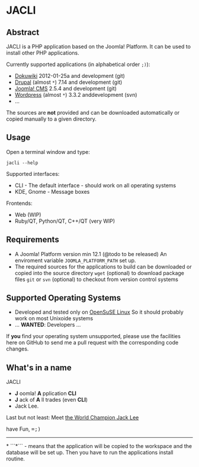 # JACLI

## Abstract
JACLI is a PHP application based on the Joomla! Platform. It can be used to install other PHP applications.

Currently supported applications (in alphabetical order ```;)```):

* [Dokuwiki](http://dokuwiki.org)
  2012-01-25a and development (git)
* [Drupal](http://drupal.org) (almost ```*```)
  7.14 and development (git)
* [Joomla! CMS](http://joomla.org)
  2.5.4 and development (git)
* [Wordpress](http://wordpress.org) (almost ```*```)
  3.3.2 anddevelopment (svn)
* ...

The sources are **not** provided and can be downloaded automatically or copied manually to a given directory.

## Usage
Open a terminal window and type:

```jacli --help```

Supported interfaces:

* CLI - The default interface - should work on all operating systems
* KDE, Gnome - Message boxes

Frontends:

* Web (WIP)
* Ruby/QT, Python/QT, C++/QT (very WIP)

## Requirements
* A Joomla! Platform version min 12.1 (@todo to be released)
	An enviroment variable ```JOOMLA_PLATFORM_PATH``` set up.
* The required sources for the applications to build can be downloaded or copied into the source directory
	```wget``` (optional) to download package files
	```git``` or ```svn``` (optional) to checkout from version control systems

## Supported Operating Systems
* Developed and tested only on [OpenSuSE Linux](http://opensuse.org)
	So it should probably work on most Unixoide systems
* ... **WANTED**: Developers ...

If **you** find your operating system unsupported, please use the facilities here on GitHub to send me a pull request with the corresponding code changes.

## What's in a name
JACLI

 * **J** oomla! **A** pplication **CLI**
 * **J** ack of **A** ll trades (even **CLI**)
 * Jack Lee.

Last but not least: Meet [the World Champion Jack Lee](http://www.youtube.com/watch?v=Z4CRwrR_lBE)

have Fun,
<tt>=;)</tt>

<hr />
* ```*``` - means that the application will be copied to the workspace and the database will be set up. Then you have to run the applications install routine.
